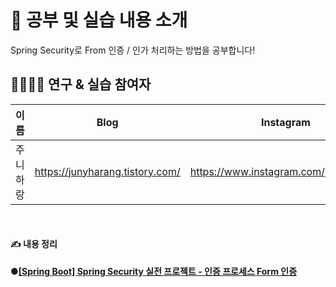 # 🔬 공부 및 실습 내용 소개
Spring Security로 From 인증 / 인가 처리하는 방법을 공부합니다!


## 👨‍👨‍👧‍👧 연구 & 실습 참여자
| 이름     | Blog                            | Instagram                             |
| ---------- | --------------------------------- | --------------------------------------- |
| 주니하랑 | https://junyharang.tistory.com/ | https://www.instagram.com/junyharang/ |

<br>

#### ✍️ 내용 정리

**●[\[Spring Boot\] Spring Security 실전 프로젝트 - 인증 프로세스 Form 인증](https://junyharang.tistory.com/309)**<br>
